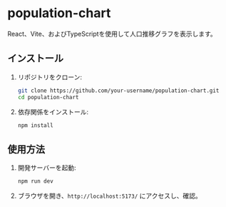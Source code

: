 # population-chart

React、Vite、およびTypeScriptを使用して人口推移グラフを表示します。

## インストール

1. リポジトリをクローン:

   ```bash
   git clone https://github.com/your-username/population-chart.git
   cd population-chart
   ```

2. 依存関係をインストール:

   ```bash
   npm install
   ```

## 使用方法

1. 開発サーバーを起動:

   ```bash
   npm run dev
   ```

2. ブラウザを開き、`http://localhost:5173/` にアクセスし、確認。
